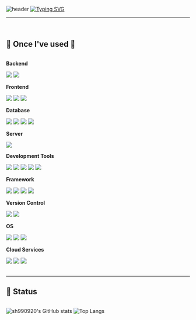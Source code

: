 

![header](https://capsule-render.vercel.app/api?type=waving&color=6994CDEE&text=&animation=twinkling&height=80)
[![Typing SVG](https://readme-typing-svg.demolab.com?font=Alkatra&weight=500&size=45&duration=3500&pause=3&color=6994CDEE&center=false&vCenter=false&multiline=true&repeat=true&width=1000&height=100&lines=Welcome+to+sh990920's+GitHub!👋)](https://git.io/typing-svg)
 
<div align="left">

-------

<br>
    
## 🔨 Once I've used 🔨
<div style="display:flex; flex-direction:column; align-items:flex-start;">
  <!-- Backend -->
    <p><strong>Backend</strong></p>
    <div>
        <img src="https://img.shields.io/badge/Java-007396?style=flat-square&logo=Java&logoColor=white">
        <img src="https://img.shields.io/badge/Python-3776AB?style=flat-square&logo=python&logoColor=white"> 
    </div>
  <!-- Frontend -->
    <p><strong>Frontend</strong></p>
    <div>
        <img src="https://img.shields.io/badge/html5-E34F26?style=flat-square&logo=html5&logoColor=white"> 
        <img src="https://img.shields.io/badge/css-1572B6?style=flat-square&logo=css3&logoColor=white"> 
        <img src="https://img.shields.io/badge/javascript-F7DF1E?style=flat-square&logo=javascript&logoColor=black">
    </div>
    <!-- Database -->
    <p><strong>Database</strong></p>
    <div>
        <img src="https://img.shields.io/badge/mysql-4479A1?style=flat-square&logo=mysql&logoColor=white">
        <img src="https://img.shields.io/badge/oracle-F80000?style=flat-square&logo=oracle&logoColor=white"> 
        <img src="https://img.shields.io/badge/mariaDB-003545?style=flat-square&logo=mariadb&logoColor=white">
        <img src="https://img.shields.io/badge/redis-DC382D?style=flat-square&logo=redis&logoColor=white">
    </div>
    <!-- Server -->
    <p><strong>Server</strong></p>
    <div>
        <img src="https://img.shields.io/badge/apache tomcat-F8DC75?style=flat-square&logo=apachetomcat&logoColor=black">
    </div>
    <!-- Development Tools -->
    <p><strong>Development Tools</strong></p>
    <div>
        <img src="https://img.shields.io/badge/IntelliJ IDEA-000000?style=flat-square&logo=intellij-idea&logoColor=white">
        <img src="https://img.shields.io/badge/Visual Studio Code-007ACC?style=flat-square&logo=visual-studio-code&logoColor=white">
        <img src="https://img.shields.io/badge/Eclipse IDE-2C2255?style=flat-square&logo=eclipse-ide&logoColor=white">
        <img src="https://img.shields.io/badge/Anaconda-44A833?style=flat-square&logo=anaconda&logoColor=white">
        <img src="https://img.shields.io/badge/DBeaver-4D4D4D?style=flat-square&logo=dbeaver&logoColor=white">
    </div>
    <!-- Framework -->
    <p><strong>Framework</strong></p>
    <div>
        <img src="https://img.shields.io/badge/Spring-6DB33F?style=flat-square&logo=spring&logoColor=white">
        <img src="https://img.shields.io/badge/Spring Boot-6DB33F?style=flat-square&logo=spring-boot&logoColor=white">
        <img src="https://img.shields.io/badge/django-092E20?style=flat-square&logo=Django&logoColor=white">
        <img src="https://img.shields.io/badge/Bootstrap-7952B3?style=flat-square&logo=bootstrap&logoColor=white">
    </div>
    <!-- Version Control -->
    <p><strong>Version Control</strong></p>
    <div>
        <img src="https://img.shields.io/badge/Git-F05032?style=flat-square&logo=git&logoColor=white">
        <img src="https://img.shields.io/badge/GitHub-181717?style=flat-square&logo=github&logoColor=white">
    </div>
    <!-- OS -->
    <p><strong>OS</strong></p>
    <div>
        <img src="https://img.shields.io/badge/Mac%20OS-000000?style=flat-square&logo=apple&logoColor=white">
        <img src="https://img.shields.io/badge/windows-0078D4?style=flat-square&logo=windows&logoColor=white">
        <img src="https://img.shields.io/badge/linux-FCC624?style=flat-square&logo=linux&logoColor=white">
    </div>
    <!-- OS -->
    <p><strong>Cloud Services</strong></p>
    <div>
        <img src="https://img.shields.io/badge/amazon%20aws-232F3E?style=flat-square&logo=amazonaws&logoColor=white">
        <img src="https://img.shields.io/badge/amazon%20ec2-FF9900?style=flat-square&logo=amazonec2&logoColor=white">
        <img src="https://img.shields.io/badge/amazon%20route53-8C4FFF?style=flat-square&logo=amazonroute53&logoColor=white">
    </div>
</div><br>
</div>

-------


## 📌 Status
<div style="display:flex; flex-direction:row;">

![sh990920's GitHub stats](https://github-readme-stats.vercel.app/api?username=sh990920&show_icons=true&theme=synthwave)
![Top Langs](https://github-readme-stats.vercel.app/api/top-langs/?username=sh990920&layout=compact&theme=calm)
</div><br>
